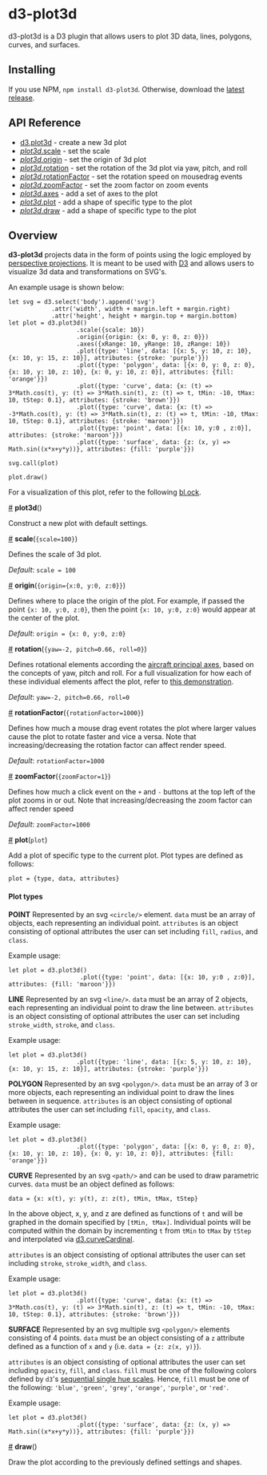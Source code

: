 # d3-plot3d

d3-plot3d is a D3 plugin that allows users to plot 3D data, lines, polygons, curves, and surfaces.

## Installing

If you use NPM, `npm install d3-plot3d`. Otherwise, download the [latest release](https://github.com/d3/d3-plot3d/releases/latest).

## API Reference

* [d3.plot3d](#plot3d) - create a new 3d plot
* [*plot3d*.scale](#scale) - set the scale
* [*plot3d*.origin](#origin) - set the origin of 3d plot
* [*plot3d*.rotation](#rotation) - set the rotation of the 3d plot via yaw, pitch, and roll
* [*plot3d*.rotationFactor](#rotationFactor) - set the rotation speed on mousedrag events
* [*plot3d*.zoomFactor](#zoomFactor) - set the zoom factor on zoom events
* [*plot3d*.axes](#axes) - add a set of axes to the plot
* [*plot3d*.plot](#plot) - add a shape of specific type to the plot
* [*plot3d*.draw](#draw) - add a shape of specific type to the plot

## Overview

**d3-plot3d** projects data in the form of points using the logic employed by [perspective projections](https://en.wikipedia.org/wiki/3D_projection#Perspective_projection). It is meant to be used with [D3](https://d3js.org/) and allows users to visualize 3d data and transformations on SVG's. 

An example usage is shown below:
```
let svg = d3.select('body').append('svg')
            .attr('width', width + margin.left + margin.right)
            .attr('height', height + margin.top + margin.bottom)
let plot = d3.plot3d()
                   .scale({scale: 10})
                   .origin({origin: {x: 0, y: 0, z: 0}})
                   .axes({xRange: 10, yRange: 10, zRange: 10})
                   .plot({type: 'line', data: [{x: 5, y: 10, z: 10}, {x: 10, y: 15, z: 10}], attributes: {stroke: 'purple'}}) 
                   .plot({type: 'polygon', data: [{x: 0, y: 0, z: 0}, {x: 10, y: 10, z: 10}, {x: 0, y: 10, z: 0}], attributes: {fill: 'orange'}}) 
                   .plot({type: 'curve', data: {x: (t) => 3*Math.cos(t), y: (t) => 3*Math.sin(t), z: (t) => t, tMin: -10, tMax: 10, tStep: 0.1}, attributes: {stroke: 'brown'}})
                   .plot({type: 'curve', data: {x: (t) => -3*Math.cos(t), y: (t) => 3*Math.sin(t), z: (t) => t, tMin: -10, tMax: 10, tStep: 0.1}, attributes: {stroke: 'maroon'}})
                   .plot({type: 'point', data: [{x: 10, y:0 , z:0}], attributes: {stroke: 'maroon'}})
                   .plot({type: 'surface', data: {z: (x, y) => Math.sin((x*x+y*y))}, attributes: {fill: 'purple'}})

svg.call(plot)

plot.draw()
```
For a visualization of this plot, refer to the following [bl.ock](https://bl.ocks.org/vishaalagartha/c772eb4973f68527e7d2ee46b0e12515).

<a href="#plot3d" name="plot3d">#</a> <b>plot3d</b>()

Construct a new plot with default settings. 

<a href="#scale" name="scale">#</a> <b>scale</b>(`{scale=100}`)

Defines the scale of 3d plot.

*Default*: `scale = 100`

<a href="#origin" name="origin">#</a> <b>origin</b>(`{origin={x:0, y:0, z:0}}`)

Defines where to place the origin of the plot. For example, if passed the point `{x: 10, y:0, z:0}`, then the point `{x: 10, y:0, z:0}` would appear at the center of the plot.

*Default*: `origin = {x: 0, y:0, z:0}`

<a href="#rotation" name="rotation">#</a> <b>rotation</b>(`{yaw=-2, pitch=0.66, roll=0}`)

Defines rotational elements according the [aircraft principal axes](https://en.wikipedia.org/wiki/Aircraft_principal_axes), based on the concepts of yaw, pitch and roll. For a full visualization for how each of these individual elements affect the plot, refer to [this demonstration](http://www.ctralie.com/Teaching/COMPSCI290/Materials/EulerAnglesViz/). 

*Default*: `yaw=-2, pitch=0.66, roll=0`

<a href="#rotationFactor" name="rotationFactor">#</a> <b>rotationFactor</b>(`{rotationFactor=1000}`)

Defines how much a mouse drag event rotates the plot where larger values cause the plot to rotate faster and vice a versa. Note that increasing/decreasing the rotation factor can affect render speed.

*Default*: `rotationFactor=1000`

<a href="#zoomFactor" name="zoomFactor">#</a> <b>zoomFactor</b>(`{zoomFactor=1}`)

Defines how much a click event on the `+` and `-` buttons at the top left of the plot zooms in or out. Note that increasing/decreasing the zoom factor can affect render speed

*Default*: `zoomFactor=1000`

<a href="#plot" name="plot">#</a> <b>plot</b>(`plot`)

Add a plot of specific type to the current plot. Plot types are defined as follows:

```
plot = {type, data, attributes} 
```

#### Plot types
**POINT**
Represented by an svg `<circle/>` element. `data` must be an array of objects, each representing an individual point. `attributes` is an object consisting of optional attributes the user can set including `fill`, `radius`, and `class`.

Example usage:
```
let plot = d3.plot3d()
                    .plot({type: 'point', data: [{x: 10, y:0 , z:0}], attributes: {fill: 'maroon'}})

```

**LINE**
Represented by an svg `<line/>`. `data` must be an array of 2 objects, each representing an individual point to draw the line between. `attributes` is an object consisting of optional attributes the user can set including `stroke_width`, `stroke`, and `class`.

Example usage:
```
let plot = d3.plot3d()
                   .plot({type: 'line', data: [{x: 5, y: 10, z: 10}, {x: 10, y: 15, z: 10}], attributes: {stroke: 'purple'}}) 

```

**POLYGON**
Represented by an svg `<polygon/>`. `data` must be an array of 3 or more objects, each representing an individual point to draw the lines between in sequence. `attributes` is an object consisting of optional attributes the user can set including `fill`, `opacity`, and `class`.

Example usage:
```
let plot = d3.plot3d()
                   .plot({type: 'polygon', data: [{x: 0, y: 0, z: 0}, {x: 10, y: 10, z: 10}, {x: 0, y: 10, z: 0}], attributes: {fill: 'orange'}}) 

```

**CURVE**
Represented by an svg `<path/>` and can be used to draw parametric curves. `data` must be an object defined as follows:
```
data = {x: x(t), y: y(t), z: z(t), tMin, tMax, tStep}
```
In the above object, x, y, and z are defined as functions of `t` and will be graphed in the domain specified by `[tMin, tMax]`. Individual points will be computed within the domain by incrementing `t` from `tMin` to `tMax` by `tStep` and interpolated via [d3.curveCardinal](https://github.com/d3/d3-shape#curveCardinal).

`attributes` is an object consisting of optional attributes the user can set including `stroke`, `stroke_width`, and `class`.

Example usage:
```
let plot = d3.plot3d()
                   .plot({type: 'curve', data: {x: (t) => 3*Math.cos(t), y: (t) => 3*Math.sin(t), z: (t) => t, tMin: -10, tMax: 10, tStep: 0.1}, attributes: {stroke: 'brown'}})
```

**SURFACE**
Represented by an svg multiple svg `<polygon/>` elements consisting of 4 points. `data` must be an object consisting of a `z` attribute defined as a function of `x` and `y` (i.e. `data = {z: z(x, y)}`). 

`attributes` is an object consisting of optional attributes the user can set including `opacity`, `fill`, and `class`. `fill` must be one of the following colors defined by `d3`'s [sequential single hue scales](https://github.com/d3/d3-scale-chromatic#interpolateBlues). Hence, `fill` must be one of the following: `'blue'`, `'green'`, `'grey'`, `'orange'`, `'purple'`, or `'red'`. 

Example usage:
```
let plot = d3.plot3d()
                   .plot({type: 'surface', data: {z: (x, y) => Math.sin((x*x+y*y))}, attributes: {fill: 'purple'}})
```


<a href="#draw" name="draw">#</a> <b>draw</b>()

Draw the plot according to the previously defined settings and shapes.
